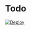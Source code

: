 # Todo

 [<img alt="Deploy" src="https://github.com/alkurzin/Todo/actions/workflows/npm-publish.yml/badge.svg">](https://github.com/alkurzin/Todo/actions/workflows/npm-publish.yml)
